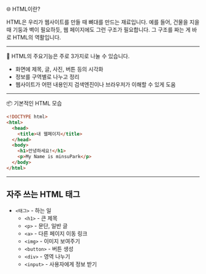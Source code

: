 🌐 HTML이란?

HTML은 우리가 웹사이트를 만들 때 뼈대를 만드는 재료입니다.
예를 들어, 건물을 지을 때 기둥과 벽이 필요하듯, 웹 페이지에도 그런 구조가 필요합니다.
그 구조를 짜는 게 바로 HTML의 역활입니다.

---
🧱 HTML의 주요기능은 주로 3가지로 나눌 수 있습니다.

* 화면에 제목, 글, 사진, 버튼 등의 시각화
* 정보를 구역별로 나누고 정리
* 웹사이트가 어떤 내용인지 검색엔진이나 브라우저가 이해할 수 있게 도움

---
📦 기본적인 HTML 모습
```html
<!DOCTYPE html>
<html>
  <head>
    <title>내 웹페이지</title>
  </head>
  <body>
    <h1>안녕하세요!</h1>
    <p>My Name is minsuPark</p>
  </body>
</html>
```

---
## 자주 쓰는 HTML 태그

* `<태그>` - 하는 일  
  * `<h1>` - 큰 제목  
  * `<p>` - 문단, 일반 글  
  * `<a>` - 다른 페이지 이동 링크  
  * `<img>` - 이미지 보여주기  
  * `<button>` - 버튼 생성  
  * `<div>` - 영역 나누기  
  * `<input>` - 사용자에게 정보 받기  
